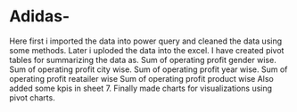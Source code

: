 # Adidas-
Here first i imported the data into power query and cleaned the data using some methods.
Later i uploded the data into the excel.
I have created pivot tables for summarizing the data as.
Sum of operating profit gender wise.
Sum of operating profit city wise.
Sum of operating profit year wise.
Sum of operating profit reatailer wise
Sum of operating profit product wise
Also added some kpis in sheet 7.
Finally made charts for visualizations using pivot charts.


